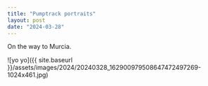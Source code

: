 ```yaml
---
title: "Pumptrack portraits"
layout: post
date: "2024-03-28"
---
```


On the way to Murcia.

![yo yo]({{ site.baseurl }}/assets/images/2024/20240328_162900979508647472497269-1024x461.jpg)
